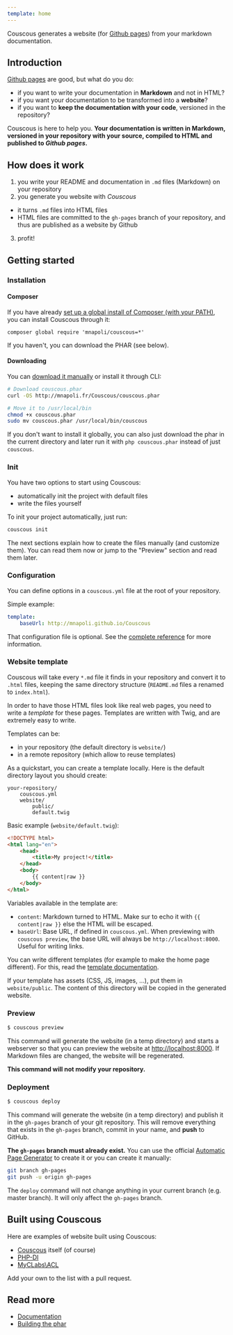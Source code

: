 ```yaml
---
template: home
---
```


Couscous generates a website (for [Github pages](http://pages.github.com/)) from your markdown documentation.


## Introduction

[Github pages](http://pages.github.com/) are good, but what do you do:

* if you want to write your documentation in **Markdown** and not in HTML?
* if you want your documentation to be transformed into a **website**?
* if you want to **keep the documentation with your code**, versioned in the repository?

Couscous is here to help you. **Your documentation is written in Markdown,
versioned in your repository with your source, compiled to HTML and published to *Github pages*.**


## How does it work

1. you write your README and documentation in `.md` files (Markdown) on your repository
2. you generate you website with *Couscous*
  - it turns `.md` files into HTML files
  - HTML files are committed to the `gh-pages` branch of your repository, and thus are published as a website by Github
3. profit!


## Getting started

### Installation

#### Composer

If you have already [set up a global install of Composer (with your PATH)](http://akrabat.com/php/global-installation-of-php-tools-with-composer/),
you can install Couscous through it:

```
composer global require 'mnapoli/couscous=*'
```

If you haven't, you can download the PHAR (see below).

#### Downloading

You can [download it manually](http://mnapoli.fr/Couscous/couscous.phar) or install it through CLI:

```bash
# Download couscous.phar
curl -OS http://mnapoli.fr/Couscous/couscous.phar

# Move it to /usr/local/bin
chmod +x couscous.phar
sudo mv couscous.phar /usr/local/bin/couscous
```

If you don't want to install it globally, you can also just download the phar in the current directory
and later run it with `php couscous.phar` instead of just `couscous`.


### Init

You have two options to start using Couscous:

- automatically init the project with default files
- write the files yourself

To init your project automatically, just run:

```bash
couscous init
```

The next sections explain how to create the files manually (and customize them).
You can read them now or jump to the "Preview" section and read them later.


### Configuration

You can define options in a `couscous.yml` file at the root of your repository.

Simple example:

```yaml
template:
    baseUrl: http://mnapoli.github.io/Couscous
```

That configuration file is optional. See the [complete reference](docs/configuration.md) for more information.


### Website template

Couscous will take every `*.md` file it finds in your repository and convert it to `.html` files, keeping the same directory structure
(`README.md` files a renamed to `index.html`).

In order to have those HTML files look like real web pages, you need to write a *template* for these pages.
Templates are written with Twig, and are extremely easy to write.

Templates can be:

- in your repository (the default directory is `website/`)
- in a remote repository (which allow to reuse templates)

As a quickstart, you can create a template locally. Here is the default directory layout you should create:

```
your-repository/
    couscous.yml
    website/
        public/
        default.twig
```

Basic example (`website/default.twig`):

```html
<!DOCTYPE html>
<html lang="en">
    <head>
        <title>My project!</title>
    </head>
    <body>
        {{ content|raw }}
    </body>
</html>
```

Variables available in the template are:

- `content`: Markdown turned to HTML. Make sur to echo it with `{{ content|raw }}` else the HTML will be escaped.
- `baseUrl`: Base URL, if defined in `couscous.yml`. When previewing with `couscous preview`, the base URL will always be `http://localhost:8000`. Useful for writing links.

You can write different templates (for example to make the home page different).
For this, read the [template documentation](docs/templates.md).

If your template has assets (CSS, JS, images, …), put them in `website/public`. The content of this directory will be
copied in the generated website.


### Preview

```bash
$ couscous preview
```

This command will generate the website (in a temp directory) and starts a
webserver so that you can preview the website at [http://localhost:8000](http://localhost:8000).
If Markdown files are changed, the website will be regenerated.

**This command will not modify your repository.**


### Deployment

```bash
$ couscous deploy
```

This command will generate the website (in a temp directory) and publish it in the `gh-pages` branch of your git repository.
This will remove everything that exists in the `gh-pages` branch, commit in your name, and **push** to GitHub.

**The `gh-pages` branch must already exist.** You can use the official
[Automatic Page Generator](https://help.github.com/articles/creating-pages-with-the-automatic-generator#the-automatic-page-generator)
to create it or you can create it manually:

```bash
git branch gh-pages
git push -u origin gh-pages
```

The `deploy` command will not change anything in your current branch (e.g. master branch).
It will only affect the `gh-pages` branch.


## Built using Couscous

Here are examples of website built using Couscous:

- [Couscous](http://mnapoli.fr/Couscous/) itself (of course)
- [PHP-DI](http://php-di.org)
- [MyCLabs\ACL](http://myclabs.github.io/ACL/)

Add your own to the list with a pull request.


## Read more

* [Documentation](docs/)
* [Building the phar](docs/contributing.md)
